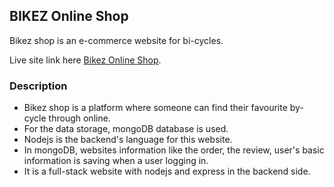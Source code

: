 ## BIKEZ Online Shop
Bikez shop is an e-commerce website for bi-cycles.

Live site link here [Bikez Online Shop](https://bikez-123.web.app/).

### Description
* Bikez shop is a platform where someone can find their favourite by-cycle through online.
* For the data storage, mongoDB database is used.
* Nodejs is the backend's language for this website.
* In mongoDB, websites information like the order, the review, user's basic information is saving when a user logging in.
* It is a full-stack website with nodejs and express in the backend side.
